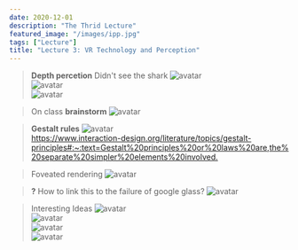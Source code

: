 ```yaml
---
date: 2020-12-01
description: "The Thrid Lecture"
featured_image: "/images/ipp.jpg"
tags: ["Lecture"]
title: "Lecture 3: VR Technology and Perception"
---
```

>**Depth percetion**
Didn't see the shark
![avatar](/images/L3/shark0.png)  
![avatar](/images/L3/shark.png)   
![avatar](/images/L3/tiger.png)  

>On class **brainstorm**
![avatar](/images/L3/bs.png)  

>**Gestalt rules**
![avatar](/images/L3/gestalt.png)  
<https://www.interaction-design.org/literature/topics/gestalt-principles#:~:text=Gestalt%20principles%20or%20laws%20are,the%20separate%20simpler%20elements%20involved.>

>Foveated rendering
![avatar](/images/L3/fr.png)  

>**?** How to link this to the failure of google glass?
![avatar](/images/L3/ggf.png)  

>Interesting Ideas
![avatar](/images/L3/touch.png)  
![avatar](/images/L3/gravity.png)  
![avatar](/images/L3/flavor.png)  
![avatar](/images/L3/cookies.png)  

